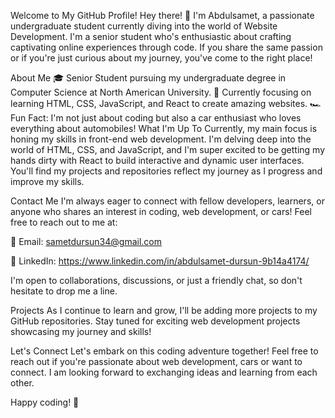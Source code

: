 Welcome to My GitHub Profile!
Hey there! 👋 I'm Abdulsamet, a passionate undergraduate student currently diving into the world of Website Development. I'm a senior student who's enthusiastic about crafting captivating online experiences through code. If you share the same passion or if you're just curious about my journey, you've come to the right place!

About Me
🎓 Senior Student pursuing my undergraduate degree in Computer Science at North American University.
🌱 Currently focusing on learning HTML, CSS, JavaScript, and React to create amazing websites.
🏎️ Fun Fact: I'm not just about coding but also a car enthusiast who loves everything about automobiles!
What I'm Up To
Currently, my main focus is honing my skills in front-end web development. I'm delving deep into the world of HTML, CSS, and JavaScript, and I'm super excited to be getting my hands dirty with React to build interactive and dynamic user interfaces. You'll find my projects and repositories reflect my journey as I progress and improve my skills.

Contact Me
I'm always eager to connect with fellow developers, learners, or anyone who shares an interest in coding, web development, or cars! Feel free to reach out to me at:

📧 Email: sametdursun34@gmail.com

💼 LinkedIn: https://www.linkedin.com/in/abdulsamet-dursun-9b14a4174/

I'm open to collaborations, discussions, or just a friendly chat, so don't hesitate to drop me a line.

Projects
As I continue to learn and grow, I'll be adding more projects to my GitHub repositories. Stay tuned for exciting web development projects showcasing my journey and skills!

Let's Connect
Let's embark on this coding adventure together! Feel free to reach out if you're passionate about web development, cars or want to connect. I am looking forward to exchanging ideas and learning from each other.

Happy coding! 🚀
